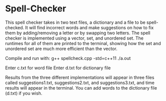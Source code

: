 # Spell-Checker

This spell checker takes in two text files, a dictionary and a file to be spell-checked. It will find incorrect words and make suggestions on how to fix them by adding/removing a letter or by swapping two letters. The spell checker is implemented using a vector, set, and unordered set. The runtimes for all of them are printed to the terminal, showing how the set and unordered set are much more efficient than the vector.

Compile and run with:
g++ spellcheck.cpp -std=c++11
./a.out

Enter c.txt for word file
Enter d.txt for dictionary file

Results from the three different implementations will appear in three files called suggestions1.txt, suggestions2.txt, and suggestions3.txt, and time results will appear in the terminal. You can add words to the dictionary file (d.txt) if you wish.
